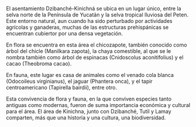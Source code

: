 El asentamiento Dzibanché-Kinichná se ubica en un lugar único, entre la selva norte de la Península de Yucatán y la selva tropical lluviosa del Peten. Este entorno natural, aun cuando ha sido perturbado por actividades agrícolas y ganaderas, muchas de las estructuras prehispánicas se encuentran cubiertor por una densa vegetación. 

En flora se encuentra en esta área el chicozapote, también conocido como árbol del chicle (Manilkara zapota), la chaya comestible, al que se le nombra también como árbol de espinacas (Cnidoscolus aconitifolius) y el cacao (Theobroma cacao).

En fauna, este lugar es casa de animales como el venado cola blanca (Odocoileus virginianus), el jaguar (Phantera onca), y el tapir centroamericano (Tapirella bairdii), entre otro. 

Esta convivencia de flora y fauna, en la que conviven especies tanto antiguas como modernas, fueron de suma importancia económica y cultural para el área. El área de Kinichna, junto con Dzibanché, Tutil y Lamay comparten, más que una historia y una cultura, una biodiversidad. 


